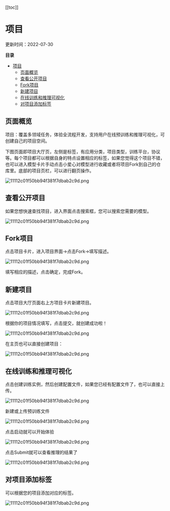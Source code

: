[[toc]]

# 项目

更新时间：2022-07-30

**目录**

- [项目](#项目)
  - [页面概览](#页面概览)
  - [查看公开项目](#查看公开项目)
  - [Fork项目](#Fork项目)
  - [新建项目](#新建项目)
  - [在线训练和推理可视化](#在线训练和推理可视化)
  - [对项目添加标签](#对项目添加标签)

## 页面概览

项目：覆盖多领域任务，体验全流程开发，支持用户在线预训练和推理可视化，可创建自己的项目空间。

下图页面即项目大厅页，左侧是标签，有应用分类，项目类型，训练平台，协议等。每个项目都可以根据自身的特点设置相应的标签，如果您觉得这个项目不错，也可以进入模型卡片手动点击小爱心对模型进行收藏或者将项目Fork到自己的仓库里。底部的项目页栏，可以进行翻页操作。

![11112c01f50bb94f381f7dbab2c9d.png](https://obs-xihe-beijing4.obs.cn-north-4.myhuaweicloud.com/xihe-img/%E6%9B%B4%E6%96%B0%E5%9B%BE%E7%89%87%E6%96%87%E4%BB%B6%E5%A4%B9/13031659159420_.pic.jpg)

## 查看公开项目

如果您想快速查找项目，进入界面点击搜索框，您可以搜索您需要的模型。

![11112c01f50bb94f381f7dbab2c9d.png](https://obs-xihe-beijing4.obs.cn-north-4.myhuaweicloud.com/xihe-img/%E6%9B%B4%E6%96%B0%E5%9B%BE%E7%89%87%E6%96%87%E4%BB%B6%E5%A4%B9/13041659161220_.pic.jpg)

## Fork项目

点击项目卡片，进入项目界面->点击Fork->填写描述。

![11112c01f50bb94f381f7dbab2c9d.png](https://obs-xihe-beijing4.obs.cn-north-4.myhuaweicloud.com/xihe-img/%E6%9B%B4%E6%96%B0%E5%9B%BE%E7%89%87%E6%96%87%E4%BB%B6%E5%A4%B9/12821659152478_.pic.jpg)

填写相应的描述，点击确定，完成Fork。

## 新建项目

点击项目大厅页面右上方项目卡片新建项目。

![11112c01f50bb94f381f7dbab2c9d.png](https://obs-xihe-beijing4.obs.cn-north-4.myhuaweicloud.com/xihe-img/%E6%9B%B4%E6%96%B0%E5%9B%BE%E7%89%87%E6%96%87%E4%BB%B6%E5%A4%B9/13051659161355_.pic.jpg)

根据你的项目情况填写，点击提交，就创建成功啦！

![11112c01f50bb94f381f7dbab2c9d.png](https://obs-xihe-beijing4.obs.cn-north-4.myhuaweicloud.com/xihe-img/%E6%9B%B4%E6%96%B0%E5%9B%BE%E7%89%87%E6%96%87%E4%BB%B6%E5%A4%B9/12811659152298_.pic.jpg)

在主页也可以直接创建项目：

![11112c01f50bb94f381f7dbab2c9d.png](https://obs-xihe-beijing4.obs.cn-north-4.myhuaweicloud.com/xihe-img/%E6%9B%B4%E6%96%B0%E5%9B%BE%E7%89%87%E6%96%87%E4%BB%B6%E5%A4%B9/12801659152130_.pic.jpg)

## 在线训练和推理可视化

点击创建训练实例，然后创建配置文件，如果您已经有配置文件了，也可以直接上传。

![11112c01f50bb94f381f7dbab2c9d.png](https://obs-xihe-beijing4.obs.cn-north-4.myhuaweicloud.com/xihe-img/%E6%96%B0%E6%89%8B%E6%8C%87%E5%8D%97/WechatIMG1108.png)

新建或上传预训练文件

![11112c01f50bb94f381f7dbab2c9d.png](https://obs-xihe-beijing4.obs.cn-north-4.myhuaweicloud.com/xihe-img/%E6%9B%B4%E6%96%B0%E5%9B%BE%E7%89%87%E6%96%87%E4%BB%B6%E5%A4%B9/12831659152617_.pic.jpg)

点击启动就可以开始体验

![11112c01f50bb94f381f7dbab2c9d.png](https://obs-xihe-beijing4.obs.cn-north-4.myhuaweicloud.com/xihe-img/%E6%9B%B4%E6%96%B0%E5%9B%BE%E7%89%87%E6%96%87%E4%BB%B6%E5%A4%B9/12901659154134_.pic.jpg)

点击Submit就可以查看推理的结果了

![11112c01f50bb94f381f7dbab2c9d.png](https://obs-xihe-beijing4.obs.cn-north-4.myhuaweicloud.com/xihe-img/%E6%9B%B4%E6%96%B0%E5%9B%BE%E7%89%87%E6%96%87%E4%BB%B6%E5%A4%B9/13081659161997_.pic.jpg)

## 对项目添加标签

可以根据您的项目添加对应的标签。

![11112c01f50bb94f381f7dbab2c9d.png](https://obs-xihe-beijing4.obs.cn-north-4.myhuaweicloud.com/xihe-img/%E6%9B%B4%E6%96%B0%E5%9B%BE%E7%89%87%E6%96%87%E4%BB%B6%E5%A4%B9/13091659162129_.pic.jpg)